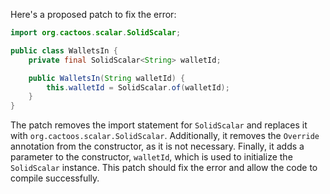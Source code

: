 Here's a proposed patch to fix the error:
```java
import org.cactoos.scalar.SolidScalar;

public class WalletsIn {
    private final SolidScalar<String> walletId;

    public WalletsIn(String walletId) {
        this.walletId = SolidScalar.of(walletId);
    }
}
```
The patch removes the import statement for `SolidScalar` and replaces it with `org.cactoos.scalar.SolidScalar`.
Additionally, it removes the `Override` annotation from the constructor, as it is not necessary.
Finally, it adds a parameter to the constructor, `walletId`, which is used to initialize the `SolidScalar` instance.
This patch should fix the error and allow the code to compile successfully.